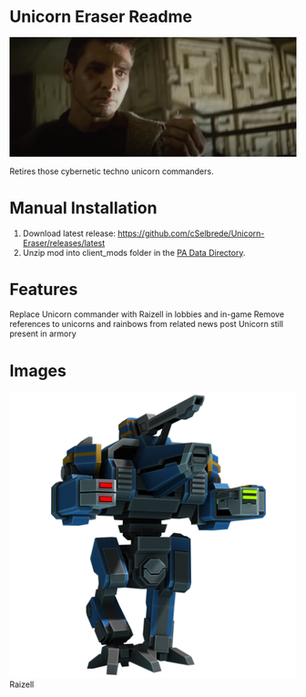 # Unicorn Eraser Readme
![alt text][crushed-unicorn]

Retires those cybernetic techno unicorn commanders.

# Manual Installation
1. Download latest release: https://github.com/cSelbrede/Unicorn-Eraser/releases/latest
2. Unzip mod into client_mods folder in the [PA Data Directory](https://planetaryannihilation.com/support/troubleshooting/#data-directory).

# Features
Replace Unicorn commander with Raizell in lobbies and in-game
Remove references to unicorns and rainbows from related news post
Unicorn still present in armory

# Images
![Raizell][replacement-commander]
Raizell

[crushed-unicorn]: https://github.com/cSelbrede/Unicorn-Eraser/blob/main/images/crushed-unicorn.png "No More Unicorns"
[replacement-commander]: https://github.com/cSelbrede/Unicorn-Eraser/blob/main/images/img_raptor_unicorn.png "True Unicorn Commander"

